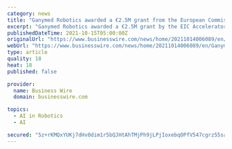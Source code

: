 ```yaml
---
category: news
title: "Ganymed Robotics awarded a €2.5M grant from the European Commission through the EIC Accelerator Program"
excerpt: "Ganymed Robotics awarded a €2.5M grant by the EIC Accelerator. Funds will allow to accelerate the development of its surgical robot for orthopedics"
publishedDateTime: 2021-10-15T05:00:00Z
originalUrl: "https://www.businesswire.com/news/home/20211014006089/en/Ganymed-Robotics-awarded-a-€2.5M-grant-from-the-European-Commission-through-the-EIC-Accelerator-Program"
webUrl: "https://www.businesswire.com/news/home/20211014006089/en/Ganymed-Robotics-awarded-a-€2.5M-grant-from-the-European-Commission-through-the-EIC-Accelerator-Program"
type: article
quality: 18
heat: 18
published: false

provider:
  name: Business Wire
  domain: businesswire.com

topics:
  - AI in Robotics
  - AI

secured: "5z+rKMQxYUKj7dHv0dim1r5bQJHtAhTMjPh9jLPjIoxebqOPfV547cgrz55saetMSEZZcKjlkhXugmnnI1QJgfeB2ScFAWqDi1wcrJSWXoSyXl8UnUHXltlpmxeonjo+06e6kyrIl4O1nANhJhg1Qfa+dre3ca83eN+D++rtRm0l6h9AJUhpnjBHiErWqk7TjIrR0UrQ7XY0fKk31ef5gFHZr1vZPWtTtIbx4eXYQfgwNYugp2TAsuMs92YZ1D65qgKuA4piq5X9Kyw2SuCQqJDVkzo2Cd5/tfdBm3bCeJO2MghGNtrDE5N7gK41kyHjag6aSpWGGp+Ewv4YkoJOfdDJDX4DxhrNadJa5ddVpXk=;+pSlgWl9q3WJtXGcYIh6tA=="
---
```


